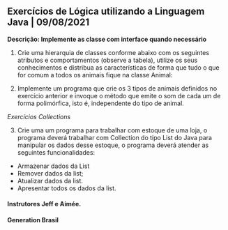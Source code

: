 ## Exercícios de Lógica utilizando a Linguagem Java | 09/08/2021

**Descrição: Implemente as classe com interface quando necessário**

1. Crie uma hierarquia de classes conforme abaixo com os seguintes atributos e comportamentos (observe a tabela), utilize os seus conhecimentos e distribua as características de forma que tudo o que for comum a todos os animais fique na classe Animal: 

2. Implemente um programa que crie os 3 tipos de animais definidos no exercício anterior e invoque o método que emite o som de cada um de forma polimórfica, isto é, independente do tipo de animal.

*Exercícios Collections*

3. Crie uma um programa para trabalhar com estoque de uma loja, o programa deverá trabalhar com Collection do tipo List do Java para manipular os dados desse estoque, o programa deverá atender as seguintes funcionalidades:

- Armazenar dados da List
- Remover dados da list;
- Atualizar dados da list.
- Apresentar todos os dados da list.

#### Instrutores Jeff e Aimée.

#### Generation Brasil
